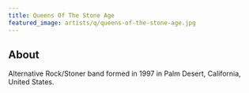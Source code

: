 ```yaml
---
title: Queens Of The Stone Age
featured_image: artists/q/queens-of-the-stone-age.jpg
---
```

## About

Alternative Rock/Stoner band formed in 1997 in Palm Desert, California, United States.

